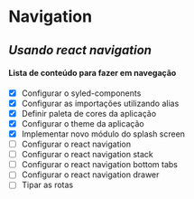 # Navigation

## _Usando react navigation_

#### __Lista de conteúdo para fazer em navegação__

- [x] Configurar o syled-components
- [x] Configurar as importações utilizando alias
- [x] Definir paleta de cores da aplicação
- [x] Configurar o theme da aplicação
- [x] Implementar novo módulo do splash screen
- [ ] Configurar o react navigation
- [ ] Configurar o react navigation stack
- [ ] Configurar o react navigation bottom tabs
- [ ] Configurar o react navigation drawer
- [ ] Tipar as rotas
